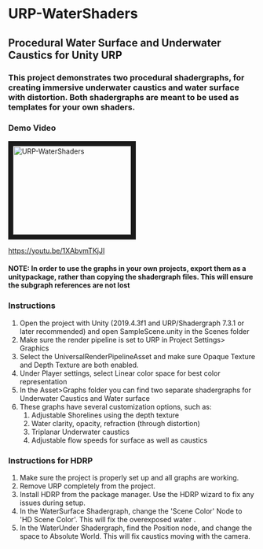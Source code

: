 # URP-WaterShaders
## Procedural Water Surface and Underwater Caustics for Unity URP

### This project demonstrates two procedural shadergraphs, for creating immersive underwater caustics and water surface with distortion. Both shadergraphs are meant to be used as templates for your own shaders.

### Demo Video
<a href="http://www.youtube.com/watch?feature=player_embedded&v=1XAbvmTKjJI" target="_blank"><img src="http://img.youtube.com/vi/1XAbvmTKjJI/0.jpg" alt="URP-WaterShaders" width="240" height="180" border="10" /></a></p>
https://youtu.be/1XAbvmTKjJI

#### NOTE: In order to use the graphs in your own projects, export them as a unitypackage, rather than copying the shadergraph files. This will ensure the subgraph references are not lost

### Instructions
1. Open the project with Unity (2019.4.3f1 and URP/Shadergraph 7.3.1 or later recommended) and open SampleScene.unity in the Scenes folder
2. Make sure the render pipeline is set to URP in Project Settings> Graphics
3. Select the UniversalRenderPipelineAsset and make sure Opaque Texture and Depth Texture are both enabled.
4. Under Player settings, select Linear color space for best color representation
5. In the Asset>Graphs folder you can find two separate shadergraphs for Underwater Caustics and Water surface
6. These graphs have several customization options, such as:
    1. Adjustable Shorelines using the depth texture
    2. Water clarity, opacity, refraction (through distortion)
    3. Triplanar Underwater caustics
    4. Adjustable flow speeds for surface as well as caustics

### Instructions for HDRP
1. Make sure the project is properly set up and all graphs are working.
2. Remove URP completely from the project.
3. Install HDRP from the package manager. Use the HDRP wizard to fix any issues during setup.
4. In the WaterSurface Shadergraph, change the 'Scene Color' Node to 'HD Scene Color'. This will fix the overexposed water .
5. In the WaterUnder Shadergraph, find the Position node, and change the space to Absolute World. This will fix caustics moving with the camera.


